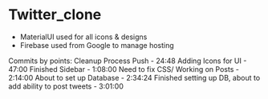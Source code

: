 # Twitter_clone
- MaterialUI used for all icons & designs
- Firebase used from Google to manage hosting



Commits by points:
Cleanup Process Push - 24:48
Adding Icons for UI - 47:00
Finished Sidebar - 1:08:00
Need to fix CSS/ Working on Posts - 2:14:00
About to set up Database - 2:34:24
Finished setting up DB, about to add ability to post tweets - 3:01:00